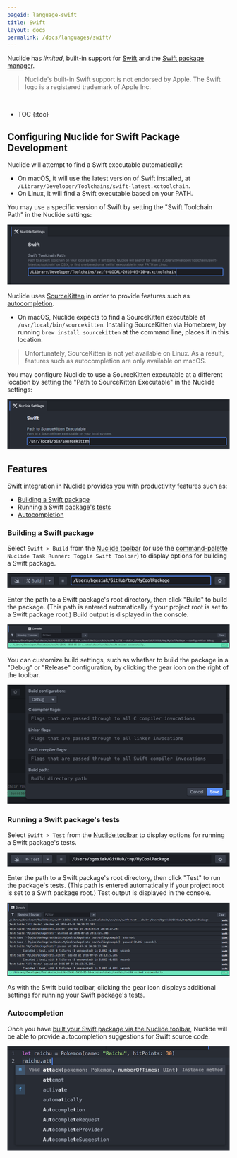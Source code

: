 ```yaml
---
pageid: language-swift
title: Swift
layout: docs
permalink: /docs/languages/swift/
---
```


Nuclide has *limited*, built-in support for [Swift](https://swift.org/) and the [Swift package manager](https://github.com/apple/swift-package-manager).

> Nuclide's built-in Swift support is not endorsed by Apple. The Swift
  logo is a registered trademark of Apple Inc.

<br/>

* TOC
{:toc}

## Configuring Nuclide for Swift Package Development

Nuclide will attempt to find a Swift executable automatically:

- On macOS, it will use the latest version of Swift installed, at `/Library/Developer/Toolchains/swift-latest.xctoolchain`.
- On Linux, it will find a Swift executable based on your PATH.

You may use a specific version of Swift by setting the "Swift Toolchain Path"
in the Nuclide settings:

![](/static/images/docs/language-swift-toolchain-path.png)

Nuclide uses [SourceKitten](https://github.com/jpsim/SourceKitten) in order to
provide features such as [autocompletion]((#features__autocompletion)).

- On macOS, Nuclide expects to find a SourceKitten executable at
  `/usr/local/bin/sourcekitten`. Installing SourceKitten via Homebrew, by
  running `brew install sourcekitten` at the command line, places it in this
  location.

> Unfortunately, SourceKitten is not yet available on Linux. As a result,
  features such as autocompletion are only available on macOS.

You may configure Nuclide to use a SourceKitten executable at a different
location by setting the "Path to SourceKitten Executable" in the Nuclide
settings:

![](/static/images/docs/language-swift-sourcekitten-path.png)

## Features

Swift integration in Nuclide provides you with productivity features such as:

- [Building a Swift package](#features__building-a-swift-package)
- [Running a Swift package's tests](#features__running-a-swift-packages-tests)
- [Autocompletion](#features__autocompletion)

### Building a Swift package

Select `Swift > Build` from the [Nuclide toolbar](/docs/features/toolbar/#buttons)
(or use the [command-palette](/docs/editor/basics/#command-palette) `Nuclide Task Runner: Toggle Swift Toolbar`)
to display options for building a Swift package.

![](/static/images/docs/language-swift-build-toolbar.png)

Enter the path to a Swift package's root directory, then click "Build" to build
the package. (This path is entered automatically if your project root is set to
a Swift package root.) Build output is displayed in the console.

![](/static/images/docs/language-swift-build-output.png)

You can customize build settings, such as whether to build the package in a
"Debug" or "Release" configuration, by clicking the gear icon on the right
of the toolbar.

![](/static/images/docs/language-swift-build-toolbar-settings.png)

### Running a Swift package's tests

Select `Swift > Test` from the [Nuclide toolbar](/docs/features/toolbar/#buttons)
to display options for running a Swift package's tests.

![](/static/images/docs/language-swift-test-toolbar.png)

Enter the path to a Swift package's root directory, then click "Test" to run the
package's tests. (This path is entered automatically if your project root is set
to a Swift package root.) Test output is displayed in the console.

![](/static/images/docs/language-swift-test-output.png)

As with the Swift build toolbar, clicking the gear icon displays additional
settings for running your Swift package's tests.

### Autocompletion

Once you have [built your Swift package via the Nuclide toolbar](#features__building-a-swift-package),
Nuclide will be able to provide autocompletion suggestions for Swift source
code.

![](/static/images/docs/language-swift-autocompletion.png)
